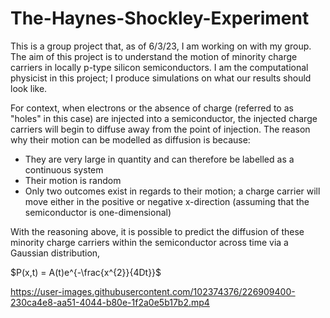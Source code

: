 # The-Haynes-Shockley-Experiment

This is a group project that, as of 6/3/23, I am working on with my group. The aim of this project is to understand the motion of minority charge carriers in locally p-type silicon semiconductors. I am the computational physicist in this project; I produce simulations on what our results should look like.

For context, when electrons or the absence of charge (referred to as "holes" in this case) are injected into a semiconductor, the injected charge carriers will begin to diffuse away from the point of injection. The reason why their motion can be modelled as diffusion is because:

* They are very large in quantity and can therefore be labelled as a continuous system
* Their motion is random
* Only two outcomes exist in regards to their motion; a charge carrier will move either in the positive or negative x-direction (assuming that the semiconductor is one-dimensional)

With the reasoning above, it is possible to predict the diffusion of these minority charge carriers within the semiconductor across time via a Gaussian distribution,

$P(x,t) = A(t)e^{-\frac{x^{2}}{4Dt}}$

https://user-images.githubusercontent.com/102374376/226909400-230ca4e8-aa51-4044-b80e-1f2a0e5b17b2.mp4

